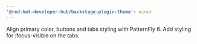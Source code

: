```yaml
---
'@red-hat-developer-hub/backstage-plugin-theme': minor
---
```


Align primary color, buttons and tabs styling with PatternFly 6. Add styling for :focus-visible on the tabs.
